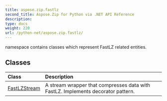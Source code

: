```yaml
---
title: aspose.zip.fastlz
second_title: Aspose.Zip for Python via .NET API Reference
description: 
type: docs
weight: 220
url: /python-net/aspose.zip.fastlz/
---
```



namespace contains classes which represent FastLZ related entities.

## Classes
| Class | Description |
| :- | :- |
|[FastLZStream](/zip/python-net/aspose.zip.fastlz/fastlzstream/)|A stream wrapper that compresses data with FastLZ. Implements decorator pattern.|
